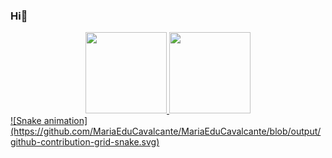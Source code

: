 ### Hi🦋
<div align="center">
  <a href="https://github.com/MariaEduCavalcante">
  <img height="130em" src="https://github-readme-stats.vercel.app/api?username=MariaEduCavalcante&hide=stars,prs&show_icons=true&theme=tokyonight&include_all_commits=true&count_private=true"/>
  <img height="130em" src="https://github-readme-stats.vercel.app/api/top-langs/?username=MariaEduCavalcante&layout=compact&langs_count=7&theme=tokyonight"/>
</div>

<div>
![Snake animation](https://github.com/MariaEduCavalcante/MariaEduCavalcante/blob/output/github-contribution-grid-snake.svg)
</div>

